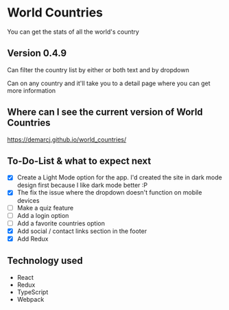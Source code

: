 # World Countries

You can get the stats of all the world's country

## Version 0.4.9

Can filter the country list by either or both text and by dropdown

Can on any country and it'll take you to a detail page where you can get more information

## Where can I see the current version of World Countries

https://demarcj.github.io/world_countries/

## To-Do-List & what to expect next
- [x] Create a Light Mode option for the app. I'd created the site in dark mode design first because I like dark mode better :P 
- [x] The fix the issue where the dropdown doesn't function on mobile devices
- [ ] Make a quiz feature
- [ ] Add a login option
- [ ] Add a favorite countries option
- [x] Add social / contact links section in the footer
- [x] Add Redux

## Technology used
* React
* Redux
* TypeScript
* Webpack
